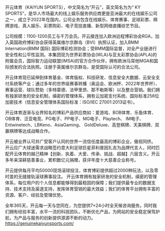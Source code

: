开云体育（KAIYUN SPORTS），中文简名为“开云”，英文简名为为“ KY SPORTS”，是华人市场最大的线上娱乐服务供应商更是亚洲最大的在线娱乐公司之一，成立于2022年在国内，公司业务包含在线娱乐、体育赛事、足球彩票、棋牌游戏、真人娱乐、彩票购彩、电子竞技直播、新型网络直播综艺节目。

公司规模：1100-1200员工与千万会员。开云接连加入欧洲远程博彩协会RGA，加入英国政府博彩协会获得英属维尔京群岛（BVI）执照认证，加入BMM Internation(BMM 国际) 国际博彩检测协会；受BMM国际监督，对全产业链进行安全性和公平性监测。本集团现为世界彩票协会(WLA)与亚太彩票协会(APLA)的附属会员，国际智力运动联盟(IMSA)的官方合作伙伴，拥有欧洲马耳他MGA和国际颁发的合法执照。注册于英属维尔京群岛，是受国际认可的合法公司。

开云体育现已延伸到体育基金、体育版权、科技研发、信息安全大数据、云安全支付系统等产业；通过多年的世界级赛事转播（奥运会、欧洲杯、2022年世界杯）、赛事运营、球队赞助（多特蒙德、法甲里昂、那不勒斯等）以及整合营销。我们拥有独家研发的安全机制，缜密的管理体系，拥有云加密支付系统、国际标准256位加密技术（信息安全管理体系国际标准：ISO/IEC 27001:2013证书）。

开云体育逐渐与业界知名的博彩产品供应商如：爱游戏、BOB体育、乐鱼体育、OB体育、泛亚电竞、PG电子、PP电子、MG电子、Playtech、 IM电子、Entwinetech、LBKeno、AsiaGaming、 GoldDeluxe、高登棋牌、天美棋牌、双赢棋牌等达成战略合作。

开云被业界认可并广受客户认同的世界一流信任度最高的博彩企业，傲视同侪。 开云应广大球迷需求战略签约意大利足球巨星菲利普因扎吉为品牌代言人，同时匹配开云体育的越己精神【创新、执着、大爱、传承、挑战、超越】六层含义。开云多年来深耕慈善事业，累积数亿元捐赠，获评年度十大慈善企业称号。

开云提供每月平均50000现场滚球投注，体育博彩提供超过2000种玩法，以及零时差的无缝接轨滚球赛事投注。 开云体育拥有独家研发的安全机制，缜密的管理体系，每位用户的个人信息都能够得到最稳固的保障；我们提供最专业的数据支持、技术支持及渠道支持，发挥体育营销的最大效益；我们的体育平台拥有丰富的资源、客户、经验及管理优势。

全年365天，开云每一天与您同在，为您提供7×24小时全天候咨询服务。同时我们拥有经验丰富，水平一流的科技团队，不断优化产品，为网站的安全稳定保驾护航，为产品与服务的创新提供源源不断的动力。
https://genuinekaiyunsports.com/
